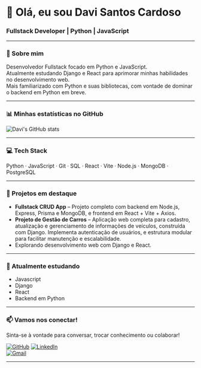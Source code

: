 # 👋 Olá, eu sou Davi Santos Cardoso

### Fullstack Developer | Python | JavaScript

---

### 💼 Sobre mim

Desenvolvedor Fullstack focado em Python e JavaScript.  
Atualmente estudando Django e React para aprimorar minhas habilidades no desenvolvimento web.  
Mais familiarizado com Python e suas bibliotecas, com vontade de dominar o backend em Python em breve.

---

### 📊 Minhas estatísticas no GitHub

![Davi's GitHub stats](https://github-readme-stats.vercel.app/api?username=davicardoso5524&show_icons=true&theme=radical)

---

### 💻 Tech Stack

Python · JavaScript · Git · SQL · React · Vite · Node.js · MongoDB · PostgreSQL

---

### 🚀 Projetos em destaque

- **Fullstack CRUD App** – Projeto completo com backend em Node.js, Express, Prisma e MongoDB, e frontend em React + Vite + Axios.  
- **Projeto de Gestão de Carros** – Aplicação web completa para cadastro, atualização e gerenciamento de informações de veículos, construída com Django. Implementa autenticação de usuários, e estrutura modular para facilitar manutenção e escalabilidade.
- Explorando desenvolvimento web com Django e React.
---

### 🎯 Atualmente estudando

- Javascript
- Django  
- React  
- Backend em Python

---

### 📫 Vamos nos conectar!

Sinta-se à vontade para conversar, trocar conhecimento ou colaborar!

[![GitHub](https://img.shields.io/badge/-GitHub-black?logo=github&style=for-the-badge)](https://github.com/davicardoso5524)
[![LinkedIn](https://img.shields.io/badge/-LinkedIn-blue?logo=linkedin&style=for-the-badge)](https://www.linkedin.com/in/davi-santos-cardoso-713921209/)  
[![Gmail](https://img.shields.io/badge/Gmail-D14836?style=for-the-badge&logo=gmail&logoColor=white)](mailto:davicardoso524@academico.ufs.br)  


---
